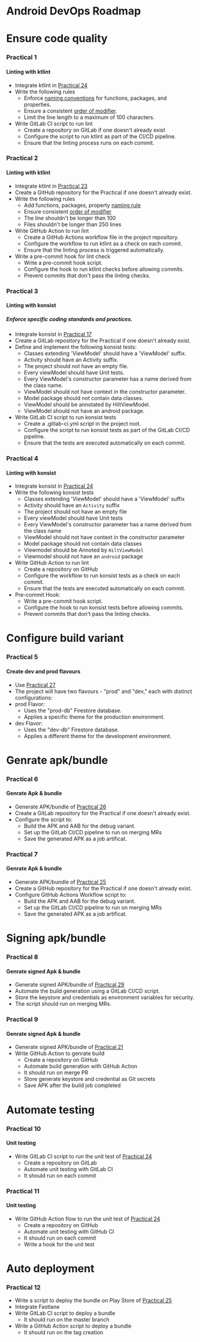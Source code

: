# Android DevOps Roadmap

# Ensure code quality
### Practical 1
#### Linting with ktlint
 - Integrate ktlint in [Practical 24](https://github.com/canopas/android-developer-roadmap-2023#practical-24)
 - Write the following rules
   - Enforce [naming conventions]((https://kotlinlang.org/docs/coding-conventions.html#naming-rules)) for functions, packages, and properties.
   - Ensure a consistent [order of modifier](https://kotlinlang.org/docs/coding-conventions.html#modifiers-order).
   - Limit the line length to a maximum of 100 characters.
 - Write GitLab CI script to run lint
   - Create a repository on GitLab if one doesn't already exist
   - Configure the script to run ktlint as part of the CI/CD pipeline.
   - Ensure that the linting process runs on each commit.
 
### Practical 2
#### Linting with ktlint
- Integrate ktlint in [Practical 23](https://github.com/canopas/android-developer-roadmap-2023#practical-23)
- Create a GitHub repository for the Practical if one doesn't already exist.
- Write the following rules
  - Add functions, packages, property [naming rule](https://kotlinlang.org/docs/coding-conventions.html#naming-rules)
  - Ensure consistent [order of modifier](https://kotlinlang.org/docs/coding-conventions.html#modifiers-order)
  - The line shouldn't be longer than 100
  - Files shouldn't be longer than 250 lines 
- Write GitHub Action to run lint
  - Create a GitHub Actions workflow file in the project repository.
  - Configure the workflow to run ktlint as a check on each commit.
  - Ensure that the linting process is triggered automatically.
-  Write a pre-commit hook for lint check
   - Write a pre-commit hook script.
   - Configure the hook to run ktlint checks before allowing commits.
   - Prevent commits that don't pass the linting checks.

### Practical 3
#### Linting with konsist
##### Enforce specific coding standards and practices.
- Integrate konsist in [Practical 17](https://github.com/canopas/android-developer-roadmap-2023#practical-17)
- Create a GitLab repository for the Practical if one doesn't already exist.
- Define and implement the following konsist tests:
  - Classes extending 'ViewModel' should have a 'ViewModel' suffix.
  - Activity should have an Activity suffix.
  - The project should not have an empty file.
  - Every viewModel should have Unit tests.
  - Every ViewModel's constructor parameter has a name derived from the class name.
  - ViewModel should not have context in the constructor parameter.
  - Model package should not contain data classes.
  - ViewModel should be annotated by HiltViewModel.
  - ViewModel should not have an android package.
- Write GitLab CI script to run konsist tests
  - Create a .gitlab-ci.yml script in the project root.
  - Configure the script to run konsist tests as part of the GitLab CI/CD pipeline.
  - Ensure that the tests are executed automatically on each commit.

### Practical 4
#### Linting with konsist
- Integrate konsist in [Practical 24](https://github.com/canopas/android-developer-roadmap-2023#practical-24)
- Write the following konsist tests
  - Classes extending 'ViewModel' should have a 'ViewModel' suffix
  - Activity should have an `Activity` suffix
  - The project should not have an empty file
  - Every viewModel should have Unit tests
  - Every ViewModel's constructor parameter has a name derived from the class name
  - ViewModel should not have context in the constructor parameter
  - Model package should not contain data classes
  - Viewmodel should be Annoted by `HiltViewModel`
  - Viewmodel should not have an `android` package
- Write GitHub Action to run lint
  - Create a repository on GitHub
  - Configure the workflow to run konsist tests as a check on each commit.
  - Ensure that the tests are executed automatically on each commit.
- Pre-commit Hook:
  - Write a pre-commit hook script.
  - Configure the hook to run konsist tests before allowing commits.
  - Prevent commits that don't pass the linting checks.

# Configure build variant
### Practical 5
#### Create dev and prod flavours
 - Use [Practical 27](https://github.com/canopas/android-developer-roadmap-2023#practical-27)
 - The project will have two flavours - "prod" and "dev," each with distinct configurations:
 - prod Flavor:
    - Uses the "prod-db" Firestore database.
    - Applies a specific theme for the production environment.
 - dev Flavor:
   - Uses the "dev-db" Firestore database.
   - Applies a different theme for the development environment.

# Genrate apk/bundle
### Practical 6
#### Genrate Apk & bundle
 - Generate APK/bundle of [Practical 26](https://github.com/canopas/android-developer-roadmap-2023#practical-26)
 - Create a GitLab repository for the Practical if one doesn't already exist.
 - Configure the script to: 
    - Build the APK and AAB for the debug variant.
    - Set up the GitLab CI/CD pipeline to run on merging MRs
    - Save the generated APK as a job artificat.

### Practical 7
#### Genrate Apk & bundle
 - Generate APK/bundle of [Practical 25](https://github.com/canopas/android-developer-roadmap-2023#practical-25) 
 - Create a GitHub repository for the Practical if one doesn't already exist.
 - Configure GitHub Actions Workflow script to: 
    - Build the APK and AAB for the debug variant.
    - Set up the GitLab CI/CD pipeline to run on merging MRs
    - Save the generated APK as a job artificat.

# Signing apk/bundle
### Practical 8
#### Genrate signed Apk & bundle
 - Generate signed APK/bundle of [Practical 29](https://github.com/canopas/android-developer-roadmap-2023#practical-29)
 - Automate the build generation using a GitLab CI/CD script.
 - Store the keystore and credentials as environment variables for security.
 - The script should run on merging MRs.

### Practical 9
#### Genrate signed Apk & bundle
- Generate signed APK/bundle of [Practical 21](https://github.com/canopas/android-developer-roadmap-2023#practical-21)
- Write GitHub Action to genrate build
  - Create a repository on GitHub
  - Automate build generation with GitHub Action
  - It should run on merge PR
  - Store generate keystore and credential as Git secrets
  - Save APK after the build job completed

# Automate testing
### Practical 10
#### Unit testing
- Write GitLab CI script to run the unit test of [Practical 24](https://github.com/canopas/android-developer-roadmap-2023#practical-24)
  - Create a repository on GitLab
  - Automate unit testing with GitLab CI
  - It should run on each commit

### Practical 11
#### Unit testing
- Write GitHub Action flow to run the unit test of [Practical 24](https://github.com/canopas/android-developer-roadmap-2023#practical-24)
  - Create a repository on GitHub
  - Automate unit testing with GitHub CI
  - It should run on each commit
  - Write a hook for the unit test
 
# Auto deployment
 ### Practical 12 
  - Write a script to deploy the bundle on Play Store of [Practical 25](https://github.com/canopas/android-developer-roadmap-2023#practical-25)
  - Integrate Fastlane
  - Write GitLab CI script to deploy a bundle
    - It should run on the master branch
  - Write a GitHub Action script to deploy a bundle
    - It should run on the tag creation 


